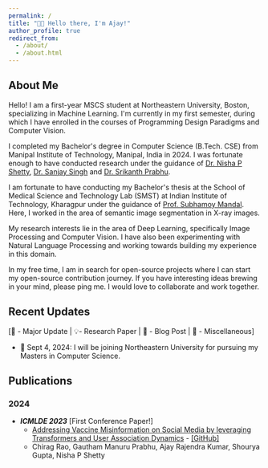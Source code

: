 ```yaml
---
permalink: /
title: "👋🏽 Hello there, I'm Ajay!"
author_profile: true
redirect_from:
  - /about/
  - /about.html
---
```


## About Me

Hello! I am a first-year MSCS student at Northeastern University, Boston, specializing in Machine Learning. I'm currently in my first semester, during which I have enrolled in the courses of Programming Design Paradigms and Computer Vision. 


I completed my Bachelor's degree in Computer Science (B.Tech. CSE) from Manipal Institute of Technology, Manipal, India in 2024. I was fortunate enough to have conducted research under the guidance of [Dr. Nisha P Shetty](https://scholar.google.com/citations?user=o4fHE34AAAAJ), [Dr. Sanjay Singh](https://scholar.google.com/citations?user=VBj6NyUAAAAJ&hl=en) and [Dr. Srikanth Prabhu](https://scholar.google.co.in/citations?user=iNwLHREAAAAJ&hl=en). 

I am fortunate to have conducting my Bachelor's thesis at the School of Medical Science and Technology Lab (SMST) at
Indian Institute of Technology, Kharagpur under the guidance
of [Prof. Subhamoy Mandal](https://www.iitkgp.ac.in/department/MM/faculty/mm-smandal). Here, I worked in the
area of semantic image segmentation in X-ray images. 

My research interests lie in the area of Deep Learning, specifically Image Processing and Computer Vision. I
have also been experimenting with Natural Language Processing and working towards building my experience in this domain. 

In my free time, I am in search for open-source projects where I can start my open-source contribution journey. If you have
interesting ideas brewing in your mind, please ping me. I would love to collaborate and work together.

## Recent Updates

[🌟 - Major Update | 💡- Research Paper | 📝 - Blog Post | 📌 - Miscellaneous]

- 🌟 Sept 4, 2024: I will be joining Northeastern University for pursuing my Masters in Computer Science.

## Publications

### 2024

- ***ICMLDE 2023*** [First Conference Paper!]
    - [Addressing Vaccine Misinformation on Social Media by leveraging Transformers and User Association Dynamics](https://www.sciencedirect.com/science/article/pii/S1877050924008470) - [[GitHub]](https://github.com/ajaystar8/Vaccine_Misinformation_Project.git)
    - Chirag Rao, Gautham Manuru Prabhu, Ajay Rajendra Kumar, Shourya Gupta, Nisha P Shetty
  
